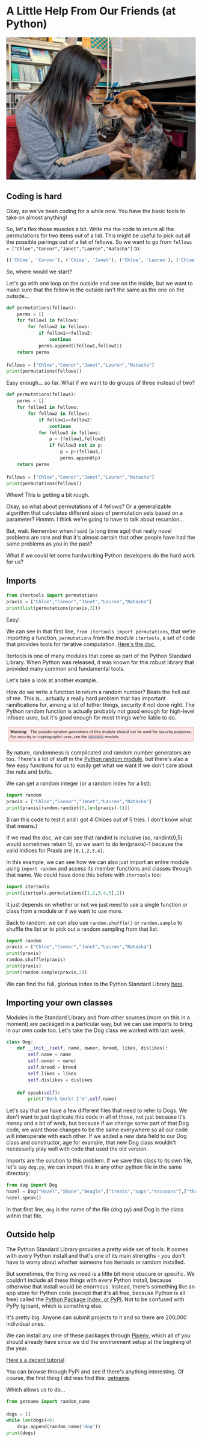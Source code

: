 # A Little Help From Our Friends (at Python)

![hazel](assets/hazel_pet.jpg)

## Coding is hard

Okay, so we've been coding for a while now. You have the basic tools to take on almost anything!

So, let's flex those muscles a bit. Write me the code to return all the permutations for two items out of a list. This might be useful to pick out all the possible pairings out of a list of fellows. So we want to go from `fellows = ["Chloe","Connor","Janet","Lauren","Natasha"]` to:

```python
[('Chloe', 'Connor'), ('Chloe', 'Janet'), ('Chloe', 'Lauren'), ('Chloe', 'Natasha'), ('Connor', 'Chloe'), ('Connor', 'Janet'), ('Connor', 'Lauren'), ('Connor', 'Natasha'), ('Janet', 'Chloe'), ('Janet', 'Connor'), ('Janet', 'Lauren'), ('Janet', 'Natasha'), ('Lauren', 'Chloe'), ('Lauren', 'Connor'), ('Lauren', 'Janet'), ('Lauren', 'Natasha'), ('Natasha', 'Chloe'), ('Natasha', 'Connor'), ('Natasha', 'Janet'), ('Natasha', 'Lauren')]
```

So, where would we start?

Let's go with one loop on the outside and one on the inside, but we want to make sure that the fellow in the outside isn't the same as the one on the outside...

```python
def permutations(fellows):
    perms = []
    for fellow1 in fellows:
        for fellow2 in fellows:
            if fellow1==fellow2:
                continue
            perms.append((fellow1,fellow2))
    return perms

fellows = ["Chloe","Connor","Janet","Lauren","Natasha"]
print(permutations(fellows))
```

Easy enough... so far. What if we want to do groups of three instead of two?

```python
def permutations(fellows):
    perms = []
    for fellow1 in fellows:
        for fellow2 in fellows:
            if fellow1==fellow2:
                continue
            for fellow3 in fellows:
                p = (fellow1,fellow2)
                if fellow3 not in p:
                    p = p+(fellow3,)
                    perms.append(p)
    return perms

fellows = ["Chloe","Connor","Janet","Lauren","Natasha"]
print(permutations(fellows))
```

Whew! This is getting a bit rough.

Okay, so what about permutations of 4 fellows? Or a generalizable algorithm that calculates different sizes of permutation sets based on a parameter? Hmmm. I think we're going to have to talk about recursion...

But, wait. Remember when I said (a long time ago) that really novel problems are rare and that it's almost certain that other people have had the same problems as you in the past?

What if we could let some hardworking Python developers do the hard work for us? 

## Imports

```python
from itertools import permutations
praxis = ["Chloe","Connor","Janet","Lauren","Natasha"]
print(list(permutations(praxis,3)))
```

Easy!

We can see in that first line, `from itertools import permutations`, that we're importing a function, `permutations` from the *module* `itertools`, a set of code that provides tools for iterative computation. [Here's the doc.](https://docs.python.org/3/library/itertools.html)

Itertools is one of many modules that come as part of the Python Standard Library. When Python was released, it was known for this robust library that provided many common and fundamental tools.

Let's take a look at another example.

How do we write a function to return a random number? Beats the hell out of me. This is... actually a really hard problem that has important ramifications for, among a lot of tother things, security if not done right. The Python random function is actually probably not good enough for high-level infosec uses, but it's good enough for most things we're liable to do.

![python security warning](assets/security.png)

By nature, randomness is complicated and random number generators are too. There's a lot of stuff in the [Python random module](https://docs.python.org/3/library/random.html), but there's also a few easy functions for us to easily get what we want if we don't care about the nuts and bolts.

We can get a random integer (or a random index for a list):

```python
import random
praxis = ["Chloe","Connor","Janet","Lauren","Natasha"]
print(praxis[random.randint(0,len(praxis)-1)])
```

(I ran this code to test it and I got 4 Chloes out of 5 tries. I don't know what that means.)

If we read the doc, we can see that randint is inclusive (so, randint(0,5) would sometimes return 5), so we want to do len(praxis)-1 because the valid indices for Praxis are `[0,1,2,3,4]`.

In this example, we can see how we can also just import an entire module using `import random` and access its member functions and classes through that name. We could have done this before with `itertools` too:

```python
import itertools
print(itertools.permutations([1,2,3,4,5],2))
```

It just depends on whether or not we just need to use a single function or class from a module or if we want to use more.

Back to random: we can also use `random.shuffle()` or `random.sample` to shuffle the list or to pick out a random sampling from that list.

```python
import random
praxis = ["Chloe","Connor","Janet","Lauren","Natasha"]
print(praxis)
random.shuffle(praxis)
print(praxis)
print(random.sample(praxis,2))
```

We can find the full, glorious index to the Python Standard Library [here](https://docs.python.org/3/library/).


## Importing your own classes

Modules in the Standard Library and from other sources (more on this in a moment) are packaged in a particular way, but we can use imports to bring in our own code too. Let's take the Dog class we worked with last week.

```python
class Dog:
    def __init__(self, name, owner, breed, likes, dislikes):
        self.name = name
        self.owner = owner
        self.breed = breed
        self.likes = likes
        self.dislikes = dislikes
    
    def speak(self):
        print("Bork bork! I'm",self.name)
```

Let's say that we have a few different files that need to refer to Dogs. We don't want to just duplicate this code in all of those, not just because it's messy and a bit of work, but because if we change some part of that Dog code, we want those changes to be the same everywhere so all our code will interoperate with each other. If we added a new data field to our Dog class and constructor, age for example, that new Dog class wouldn't necessarily play well with code that used the old version.

Imports are the solution to this problem. If we save this class to its own file, let's say `dog.py`, we can import this in any other python file in the same directory:

```python
from dog import Dog
hazel = Dog("Hazel","Shane","Beagle",["treats","naps","raccoons"],["thunder"])
hazel.speak()
```

In that first line, `dog` is the name of the file (dog.py) and Dog is the class within that file.


## Outside help

The Python Standard Library provides a pretty wide set of tools. It comes with every Python install and that's one of its main strengths - you don't have to worry about whether someone has itertools or random installed.

But sometimes, the thing we need is a little bit more obscure or specific. We couldn't include all these things with every Python install, because otherwise that install would be enormous. Instead, there's something like an app store for Python code (except that it's all free, because Python is all free) called the [Python Package Index, or PyPI](https://pypi.org/). Not to be confused with PyPy (groan), which is something else.

It's pretty big. Anyone can submit projects to it and so there are 200,000 individual ones.

We can install any one of these packages through [Pipenv](https://pipenv-fork.readthedocs.io/en/latest/), which all of you should already have since we did the environment setup at the begining of the year.

[Here's a decent tutorial](https://thoughtbot.com/blog/how-to-manage-your-python-projects-with-pipenv)

You can browse through PyPI and see if there's anything interesting. Of course, the first thing I did was find this: [getname](https://pypi.org/project/getname/).

Which allows us to do...

```python
from getname import random_name

dogs = []
while len(dogs)<6:
    dogs.append(random_name('dog'))
print(dogs)
```
